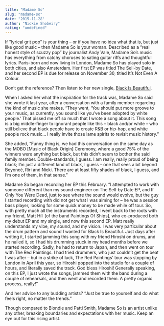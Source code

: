 ```yaml
---
title: "Madame So"
slug: "madame-so"
date: "2015-11-28"
author: "Nickie Shobeiry"
rating: "undefined"
---
```


If "lyrical grit pop" is your thing – or if you have no idea what that is, but just like good music – then Madame So is your woman. Described as a “real honest style of scuzzy pop” by journalist Andy Vale, Madame So’s music has everything from catchy choruses to sating guitar riffs and thoughtful lyrics. Paris-born and now living in London, Madame So has played solo in both cities, and also Amsterdam. Her first EP was titled The Sell-by Date, and her second EP is due for release on November 30, titled It’s Not Even A Colour.

Don’t get the reference? Then listen to her new single, [Black Is Beautiful](https://www.youtube.com/watch?v=kY5AKZ8MDmI).

When I asked her what the inspiration for the track was, Madame So said she wrote it last year, after a conversation with a family member regarding the kind of music she makes. “They went, ‘You should put more groove to your music, as currently, you sound like you’ve been adopted by white people.’ That pissed me off so much that I wrote a song about it. This song is a big middle-finger to ignorant people like this – black and/or white – who still believe that black people have to create R&B or hip-hop, and white people rock music… I really invite those lame spirits to revisit music history.”

She added, “Funny thing is, we had this conversation on the same day as the MOBO \[Music of Black Origin\] Ceremony, where a good 75% of the winners were anything but black, but this didn’t seem to bother the said family member. Double-standards, I guess. I am really, really proud of being black; I’m just a different kind of black, I guess – one that sees a bit beyond Beyoncé, Riri and Nicki. There are at least fifty shades of black, I guess, and I’m one of them, in that sense.”

Madame So began recording her EP this February. “I attempted to work with someone different than my sound engineer on The Sell-by Date EP, and If Only You Were Dead, just to see where the sound would evolve, but the guy I started recording with did not get what I was aiming for – he was a session bass player, looking for some quick money to be made while off tour. So, with pretty much all the instruments recorded, I went back to the roots with my friend, Matt Hill \[of the band Paintings Of Ships\], who co-produced both my debut EP and my single, and now this second EP. Matt really understands my vibe, my sound, and my vision. I was very particular about the drum pattern and sound I wanted for Black Is Beautiful. Just days after writing it, I started jamming this song with my friend Hiroshi on drums, and he nailed it, so I had his drumming stuck in my head months before we started recording. Sadly, he had to return to Japan, and then went on tour with The Red Paintings. I had tried drummers, who just couldn’t get the beat I was after – but in a strike of luck, The Red Paintings' tour was stopping by London in April this year, so Hiroshi popped into the studio for a couple of hours, and literally saved the track. God bless Hiroshi! Generally speaking, on this EP, I just wrote the songs, jammed them with the band during a couple of rehearsals, and then went and recorded them. A pretty organic process, really!”

And her advice to any budding artists? “Just be true to yourself and do what feels right, no matter the trends.”

Though compared to Blondie and Patti Smith, Madame So is an artist unlike any other, breaking boundaries and expectations with her music. Keep an eye out for this rising artist.
